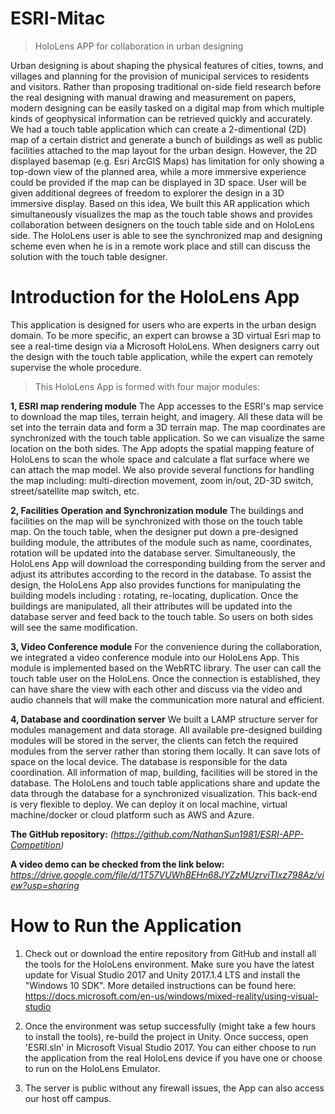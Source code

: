 
# ESRI-Mitac

> HoloLens APP for collaboration in urban designing

Urban designing is about shaping the physical features of cities, towns, and villages and planning for the provision of municipal services to residents and visitors. Rather than proposing traditional on-side field research before the real designing with manual drawing and measurement on papers, modern designing can be easily tasked on a digital map from which multiple kinds of geophysical information can be retrieved quickly and accurately. We had a touch table application which can create a 2-dimentional (2D) map of a certain district and generate a bunch of buildings as well as public facilities attached to the map layout for the urban design. However, the 2D displayed basemap (e.g. Esri ArcGIS Maps) has limitation for only showing a top-down view of the planned area, while a more immersive experience could be provided if the map can be displayed in 3D space. User will be given additional degrees of freedom to explorer the design in a 3D immersive display. Based on this idea, We built this AR application which simultaneously visualizes the map as the touch table shows and provides collaboration between designers on the touch table side and on HoloLens side. The HoloLens user is able to see the synchronized map and designing scheme even when he is in a remote work place and still can discuss the solution with the touch table designer.

# Introduction for the HoloLens App

This application is designed for users who are experts in the urban design domain. To be more specific, an expert can browse a 3D virtual Esri map to see a real-time design via a Microsoft HoloLens. When designers carry out the design with the touch table application, while the expert can remotely supervise the whole procedure.

> This HoloLens App is formed with four major modules:

**1, ESRI map rendering module**
The App accesses to the ESRI's map service to download the map tiles, terrain height, and imagery. All these data will be set into the terrain data and form a 3D terrain map. The map coordinates are synchronized with the touch table application. So we can visualize the same location on the both sides. The App adopts the spatial mapping feature of HoloLens to scan the whole space and calculate a flat surface where we can attach the map model. We also provide several functions for handling the map including: multi-direction movement, zoom in/out, 2D-3D switch, street/satellite map switch, etc.

**2, Facilities Operation and Synchronization module**
The buildings and facilities on the map will be synchronized with those on the touch table map. On the touch table, when the designer put down a pre-designed building module, the attributes of the module such as name, coordinates, rotation will be updated into the database server. Simultaneously, the HoloLens App will download the corresponding building from the server and adjust its attributes according to the record in the database. To assist the design, the HoloLens App also provides functions for manipulating the building models including : rotating, re-locating, duplication. Once the buildings are manipulated, all their attributes will be updated into the database server and feed back to the touch table. So users on both sides will see the same modification.

**3, Video Conference module**
For the convenience during the collaboration, we integrated a video conference module into our HoloLens App. This module is implemented based on the WebRTC library. The user can call the touch table user on the HoloLens. Once the connection is established, they can have share the view with each other and discuss via the video and audio channels that will make the communication more natural and efficient.

**4, Database and coordination server**
We built a LAMP structure server for modules management and data storage. All available pre-designed building modules will be stored in the server, the clients can fetch the required modules from the server rather than storing them locally. It can save lots of space on the local device. The database is responsible for the data coordination. All information of map, building, facilities will be stored in the database. The HoloLens and touch table applications share and update the data through the database for a synchronized visualization. This back-end is very flexible to deploy. We can deploy it on local machine, virtual machine/docker or cloud platform such as AWS and Azure.

**The GitHub repository:**
*(https://github.com/NathanSun1981/ESRI-APP-Competition)*

**A video demo can be checked from the link below:**
*https://drive.google.com/file/d/1T57VUWhBEHn68JYZzMUzrviTIxz798Az/view?usp=sharing*

# How to Run the Application

1. Check out or download the entire repository from GitHub and install all the tools for the HoloLens environment. Make sure you have the latest update for Visual Studio 2017 and Unity 2017.1.4 LTS and install the "Windows 10 SDK". More detailed instructions can be found here:
https://docs.microsoft.com/en-us/windows/mixed-reality/using-visual-studio

2. Once the environment was setup successfully (might take a few hours to install the tools), re-build the project in Unity. Once success, open 'ESRI.sln' in Microsoft Visual Studio 2017. You can either choose to run the application from the real HoloLens device if you have one or choose to run on the HoloLens Emulator.

3. The server is public without any firewall issues, the App can also access our host off campus.
